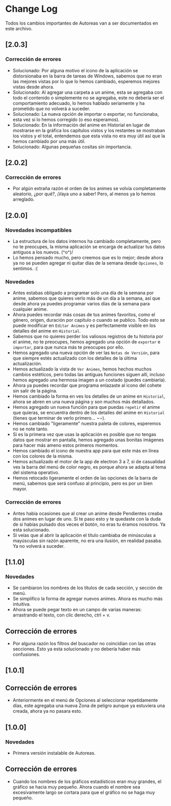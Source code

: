 # Change Log
Todos los cambios importantes de Autoreas van a ser documentados en este archivo.

## [2.0.3]
### Corrección de errores
- Solucionado: Por alguna motivo el icono de la aplicación se distorsionaba en la barra de tareas de Windows, sabemos que no eran las mejores vistas por lo que lo hemos cambiado, esperemos mejores vistas desde ahora.
- Solucionado: Al agregar una carpeta a un anime, esta se agregaba con todo el contenido o simplemente no se agregaba, este no debería ser el comportamiento adecuado, lo hemos hablado seriamente y ha prometido que no volverá a suceder.
- Solucionado: La nueva opción de importar o exportar, no funcionaba, esta vez si lo hemos corregido (o eso esperamos).
- Solucionado: En la información del anime en Historial en lugar de mostrarse en la gráfica los capítulos vistos y los restantes se mostraban los vistos y el total, entendemos que esta vista no era muy útil así que la hemos cambiado por una más útil.
- Solucionado: Algunas pequeñas cositas sin importancia.

## [2.0.2]
### Corrección de errores
- Por algún extraña razón el orden de los animes se volvía completamente aleatorio, ¿por qué?, ¡Vaya uno a saber! Pero, al menos ya lo hemos arreglado.

## [2.0.0]
### Novedades incompatibles
- La estructura de los datos internos ha cambiado completamente, pero no te preocupes, la misma aplicación se encarga de actualizar tus datos antiguos a los nuevos. \(^o^)/
- Lo hemos pensado mucho, pero creemos que es lo mejor; desde ahora ya no se pueden agregar ni quitar días de la semana desde `Opciones`, lo sentimos. :(

### Novedades
- Antes estabas obligado a programar solo una día de la semana por anime, sabemos que quieres verlo más de un día a la semana, así que desde ahora ya puedes programar varios días de la semana para cualquier anime.
- Ahora puedes recordar más cosas de tus animes favoritos, como el género, origen, duración por capítulo o cuando se publico. Todo esto se puede modificar en `Editar Animes` y es perfectamente visible en los detalles del anime en `Historial`.
- Sabemos que no quieres perder los valiosos registros de tu historia por el anime, no te preocupes, hemos agregado una opción de `exportar` e `importar`, para que nunca más te preocupes por ello.
- Hemos agregado una nueva opción de ver las `Notas de Versión`, para que siempre estés actualizado con los detalles de la última actualización.
- Hemos actualizado la vista de `Ver Animes`, hemos hechos muchos cambios estéticos, pero todas las antiguas funciones siguen allí, incluso hemos agregado una hermosa imagen a un costado (puedes cambiarla).
- Ahora ya puedes recordar que programa enlazaste al icono del cohete sin salir de la página.
- Hemos cambiado la forma en ves los detalles de un anime en `Historial`, ahora se abren en una nueva página y son muchos más detallados.
- Hemos agregado un nueva función para que puedas `repetir` el anime que quieras, se encuentra dentro de los detalles del anime en `Historial` (tienes que terminar de verlo primero... ¬¬).
- Hemos cambiado "ligeramente" nuestra paleta de colores, esperemos no se note tanto.
- Si es la primera vez que usas la aplicación es posible que no tengas datos que mostrar en pantalla, hemos agregado unas bonitas imágenes para hacer más ameno estos primeros momentos.
- Hemos cambiado el icono de nuestra app para que este más en línea con los colores de la misma.
- Hemos actualizado el motor de la app de electron 3 a 7, si de casualidad ves la barra del menú de color negro, es porque ahora se adapta al tema del sistema operativo.
- Hemos retocado ligeramente el orden de las opciones de la barra de menú, sabemos que será confuso al principio, pero es por un bien mayor.


### Corrección de errores
- Antes había ocasiones que al crear un anime desde Pendientes creaba dos animes en lugar de uno. Si te paso esto y te quedaste con la duda de si habías pulsado dos veces el botón, no eras tu éramos nosotros. Ya esta solucionado.
- Si veías que al abrir la aplicación el título cambiaba de minúsculas a mayúsculas sin razón aparente, no era una ilusión, en realidad pasaba. Ya no volverá a suceder.


## [1.1.0]
### Novedades
- Se cambiaron los nombres de los títulos de cada sección, y sección de menú.
- Se simplifico la forma de agregar nuevos animes. Ahora es mucho más intuitiva.
- Ahora se puede pegar texto en un campo de varias maneras: arrastrando el texto, 
con clic derecho, ctrl + v.

## Corrección de errores
- Por alguna razón los filtros del buscador no coincidían con las otras secciones. Esto ya esta solucionado y no debería haber más confusiones.

## [1.0.1]
## Corrección de errores
- Anteriormente en el menú de Opciones al seleccionar repetidamente días, este agregaba una nueva Zona de peligro aunque ya estuviera una creada, ahora ya no pasara esto.

## [1.0.0]
### Novedades
- Primera versión instalable de Autoreas.

## Corrección de errores
- Cuando los nombres de los gráficos estadísticos eran muy grandes, el gráfico se hacia muy pequeño. Ahora cuando el nombre sea excesivamente largo se cortara para que el gráfico no se haga muy pequeño.